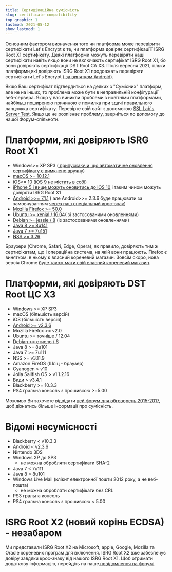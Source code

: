 ```yaml
---
title: Сертифікаційна сумісність
slug: certificate-compatibility
top_graphic: 1
lastmod: 2021-05-12
show_lastmod: 1
---
```



Основним фактором визначення того чи платформа може перевірити сертифікати Let's Encrypt є те, чи платформа довіряє сертифікаціїї ISRG Root X1 сертифікату. Деякі платформи можуть перевіряти наші сертифікати навіть якщо вони не включають сертифікат ISRG Root X1, бо вони довіряють сертифікації DST Root CA X3. Після вересня 2021, тільки платформи,які довіряють ISRG Root X1 продовжать перевіряти сертифікати Let's Encrypt ([ за винятком Android](/2020/12/21/extending-android-compatibility.html)).

Якщо Ваш сертифікат підтвердиться на деяких з "Сумісних" платформ, але не на інших, то проблема може бути в неправильній конфігурації веб-сервера. Якщо у вас виникли проблеми з новітніми платформами, найбільш поширеною причиною є помилка при здачі правильного ланцюжка сертифікату. Перевірте свій сайт з допомогою [SSL Lab's Server Test](https://www.ssllabs.com/ssltest/). Якщо це не розпізнає проблему, зверніться по допомогу до нашої
Форум-спільноти.



# Платформи, які довіряють ISRG Root X1

* Windows>= XP SP3 ([ припускаючи, що автоматичне оновлення сертифікату є вимкнено вручну](https://docs.microsoft.com/en-us/previous-versions/windows/it-pro/windows-server-2008-R2-and-2008/))
* [macOS >= 10.12.1](https://twitter.com/letsencrypt/status/790960929504497665?lang=en)
* [iOS>= 10](https://support.apple.com/en-us/HT207177) ([iOS 9 не містить в собі](https://support.apple.com/en-us/HT205205))
* [ iPhone 5 і вище можуть оновитись до iOS 10](https://en.wikipedia.org/wiki/IPhone_5) і таким чином можуть довіряти ISRG Root X1
* [ Android >>= 7.1.1](https://android.googlesource.com/platform/system/ca-certificates/+/android-7.1.1_r15) ( але Android>>= 2.3.6 буде працювати за замовчуванням [ через наш спеціальний крос-знак](/2020/12/21/extending-android-compatibility.html))
* [Mozilla Firefox >= 50.0](https://bugzilla.mozilla.org/show_bug.cgi?id=1204656)
* [Ubuntu >= xenial / 16.04](https://packages.ubuntu.com/xenial/all/ca-certificates/filelist)( зі застосованими оновленнями)
* [Debian >= jessie / 8](https://packages.debian.org/jessie/all/ca-certificates/filelist) (із застосованими оновленнями)
* [Java 8 >= 8u141](https://www.oracle.com/java/technologies/javase/8u141-relnotes.html)
* [Java 7 >= 7u151](https://www.oracle.com/java/technologies/javase/7u151-relnotes.html)
* [NSS >= 3.26](https://developer.mozilla.org/en-US/docs/Mozilla/Projects/NSS/NSS_3.26_release_notes)

Браузери (Chrome, Safari, Edge, Opera), як правило, довіряють тим ж сертифікатам, що і операційна система, на якій вони працюють. Firefox є винятком: в ньому є власний кореневий магазин. Зовсім скоро, нова версія Chrome [ буде також мати свій власний кореневий магазин](https://www.chromium.org/Home/chromium-security/root-ca-policy).



# Платформи, які довіряють DST Root ЦС X3

* Windows >= XP SP3
* macOS (більшість версій)
* iOS (більшість версій)
* [Android >= v2.3.6](https://twitter.com/Tutancagamon/status/600783165087752192)
* Mozilla Firefox >= v2.0
* Ubuntu >= точніше / 12.04
* [Debian >= стисло / 6](https://twitter.com/TokenScandi/status/600806080684359680)
* Java 8 >= 8u101
* Java 7 >= 7u111
* NSS >= v3.11.9
* Amazon FireOS (Шліц - браузер)
* Cyanogen > v10
* Jolla Sailfish OS > v1.1.2.16
* Види > v3.4.1
* Blackberry >= 10.3.3
* PS4 гральна консоль з прошивкою >=5.00

Можливо Ви захочете відвідати [ цей форум для обговорень 2015-2017](https://community.letsencrypt.org/t/which-browsers-and-operating-systems-support-lets-encrypt/), щоб дізнатись більше інформації про сумісність.



# Відомі несумісності

* Blackberry < v10.3.3
* Android < v2.3.6
* Nintendo 3DS
* Windows XP до SP3 
    * не можна обробляти сертифікати SHA-2
* Java 7 < 7u111
* Java 8 < 8u101
* Windows Live Mail (клієнт електронної пошти 2012 року, а не веб-пошта) 
    * не можна обробляти сертифікати без CRL
* PS3 гральна консоль
* PS4 гральна консоль з прошивкою < 5.00



# ISRG Root X2 (новий корінь ECDSA) - незабаром

Ми представили ISRG Root X2 на Microsoft, apple, Google, Mozilla та Oracle кореневих програм для включення. ISRG Root X2 вже забезпечує довіру завдяки крос-знаку від нашого ISRG Root X1. Щоб отримати додаткову інформацію, перейдіть на наше[ повідомлення на форумі](https://community.letsencrypt.org/t/isrg-root-x2-submitted-to-root-programs/149385)


